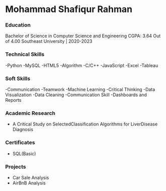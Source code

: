 # Mohammad Shafiqur Rahman

### Education
Bachelor of Science in Computer Science and Engineering
CGPA: 3.64 Out of 4.00
Southeast University | 2020-2023

### Technical Skills
-Python
-MySQL
-HTML5
-Algorithm
-C/C++
-JavaScript
-Excel
-Tableau

### Soft Skills
-Communication
-Teamwork
-Machine Learning
-Critical Thinking
-Data Visualization
-Data Cleaning
-Communication Skill
-Dashboards and Reports

### Academic Research
- A Critical Study on SelectedClassification Algorithms for LiverDisease Diagnosis

### Certificates
- SQL(Basic)

### Projects
- Car Sale Analysis
- AirBnB Analysis

